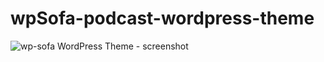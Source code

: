 # wpSofa-podcast-wordpress-theme
![wp-sofa WordPress Theme - screenshot](https://user-images.githubusercontent.com/809219/73158949-a3eb0b80-40e5-11ea-8389-aeeb3b233ad5.jpg "wp-sofa WordPress Theme - screenshot")
